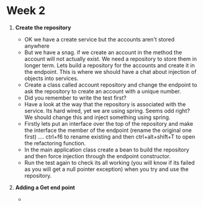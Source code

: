 # Week 2


1. **Create the repository**

    * OK we have a create service but the accounts aren't stored anywhere
    * But we have a snag.  if we create an account in the method the account will not actually exist.  We need a repository to store them in longer term. Lets build a repository for the accounts and create it in the endpoint.  This is where we should have a chat about injection of objects into services.
    * Create a class called account repository and change the endpoint to ask the repository to create an account with a unique number.
    * Did you remember to write the test first?
    * Have a look at the way that the repository is associated with the service.  Its hard wired, yet we are using spring.  Seems odd right?  We should change this and inject something using spring.
    * Firstly lets put an interface over the top of the repository and make the interface the member of the endpoint (rename the original one first) .... ctrl+f6 to rename existing and then ctrl+alt+shift+T to open the refactoring function.
    * In the main application class create a bean to build the repository and then force injection through the endpoint constructor.
    * Run the test again to check its all working (you will know if its failed as you will get a null pointer exception) when you try and use the repository.

1. **Adding a Get end point**

    * 
